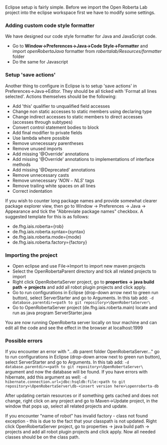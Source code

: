 Eclipse setup is fairly simple. Before we import the Open Roberta Lab project into the eclipse workspace first we have to modify some settings.

### Adding custom code style formatter 

We have designed our code style formatter for Java and JavaScript code. 

* Go to **Window->Preferences->Java->Code Style->Formatter** and import _openRobertaJava_ formatter from _robertalab/Resources/formatter_ folder
* Do the same for Javascript

### Setup 'save actions'

Another thing to configure in Eclipse is to setup 'save actions' in Preferences->Java->Editor. They should be all ticked with 'Format all lines selected'. Actions themselves should be the following:

* Add 'this' qualifier to unqualified field accesses
* Change non static accesses to static members using declaring type
* Change indirect accesses to static members to direct accesses (accesses through subtypes)
* Convert control statement bodies to block
* Add final modifier to private fields
* Use lambda where possible
* Remove unnecessary parentheses
* Remove unused imports
* Add missing '@Override' annotations
* Add missing '@Override' annotations to implementations of interface methods
* Add missing '@Deprecated' annotations
* Remove unnecessary casts
* Remove unnecessary '$NON-NLS$' tags
* Remove trailing white spaces on all lines
* Correct indentation

If you wish to counter long package names and provide somewhat clearer package explorer view, then go to Window -> Preferences -> Java -> Appearance and tick the "Abbreviate package names" checkbox. A suggested template for this is as follows:

* de.fhg.iais.roberta={rob}
* de.fhg.iais.roberta.syntax={syntax}
* de.fhg.iais.roberta.mode={mode}
* de.fhg.iais.roberta.factory={factory}

### Importing the project

* Open eclipse and use File->Import to import new maven projects
* Select the OpenRobertaParent directory and tick all related projects to import
* Right click OpenRobertaServer project, go to **properties -> java build path -> projects** and add all robot plugin projects and click apply.
* Go to run configurations in Eclipse (drop-down arrow next to green run button), select ServerStarter and go to Arguments. 
In this tab add:
`-d database.parentdir=<path to git repository>\OpenRobertaServer\` 
* Go to OpenRobertaServer project (de.fhg.iais.roberta.main) locate and run as java program ServerStarter.java

You are now running OpenRoberta server locally on tour machine and can edit all the code and see the effect in the browser at localhost:1999

### Possible errors

If you encounter an error with "...db parent folder OpenRobertaServer..." go to run configurations in Eclipse (drop-down arrow next to green run button), select ServerStarter and go to Arguments. 
In this tab add:
`-d database.parentdir=<path to git repository>\OpenRobertaServer\` 
argument and now the database will be found. 
If you have errors with hibernate, add this argument as well: 
`-d hibernate.connection.url=jdbc:hsqldb:file:<path to git repository>\OpenRobertaServer\db-<insert version here>\openroberta-db`

After updating certain resources or if something gets cached and does not change, right click on any project and go to Maven->Update project, in the window that pops up, select all related projects and update.


If you encounter "name of robot" has invalid factory - class not found exception - this is due to the fact that your classpath is not updated. Right click OpenRobertaServer project, go to properties -> java build path -> projects and add all robot plugin projects and click apply. Now all needed classes should be on the class path.



